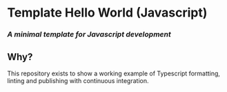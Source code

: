 # Template Hello World (Javascript)

### _A minimal template for Javascript development_


## Why?

This repository exists to show a working example of Typescript formatting, linting and publishing with continuous integration.
